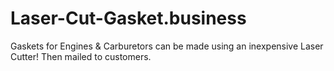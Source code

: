 # Laser-Cut-Gasket.business
Gaskets for Engines &amp; Carburetors can be made using an inexpensive Laser Cutter! Then mailed to customers.
